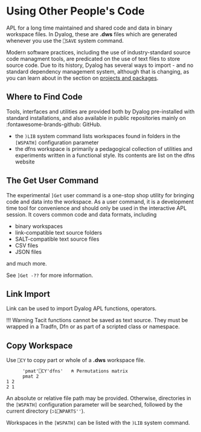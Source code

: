 # Using Other People's Code
APL for a long time maintained and shared code and data in binary workspace files. In Dyalog, these are **.dws** files which are generated whenever you use the `⎕SAVE` system command.

Modern software practices, including the use of industry-standard source code managment tools, are predicated on the use of text files to store source code. Due to its history, Dyalog has several ways to import - and no standard dependency management system, although that is changing, as you can learn about in the section on [projects and packages]().

## Where to Find Code
Tools, interfaces and utilities are provided both by Dyalog pre-installed with standard installations, and also available in public repositories mainly on :fontawesome-brands-github: GitHub.

- the `)LIB` system command lists workspaces found in folders in the `[WSPATH]` configuration parameter
- the dfns workspace is primarily a pedagogical collection of utilities and experiments written in a functional style. Its contents are list on the dfns website

## The Get User Command
The experimental `]Get` user command is a one-stop shop utility for bringing code and data into the workspace. As a user command, it is a development time tool for convenience and should only be used in the interactive APL session. It covers common code and data formats, including

- binary workspaces
- link-compatible text source folders
- SALT-compatible text source files
- CSV files
- JSON files

and much more.

See `]Get -??` for more information.

## Link Import
Link can be used to import Dyalog APL functions, operators.

!!! Warning
    Tacit functions cannot be saved as text source. They must be wrapped in a Tradfn, Dfn or as part of a scripted class or namespace.

## Copy Workspace
Use `⎕CY` to copy part or whole of a **.dws** workspace file.

```apl
      'pmat'⎕CY'dfns'   ⍝ Permutations matrix
      pmat 2
1 2
2 1
```

An absolute or relative file path may be provided. Otherwise, directories in the `[WSPATH]` configuration parameter will be searched, followed by the current directory (`⊃1⎕NPARTS''`).

Workspaces in the `[WSPATH]` can be listed with the `)LIB` system command.
